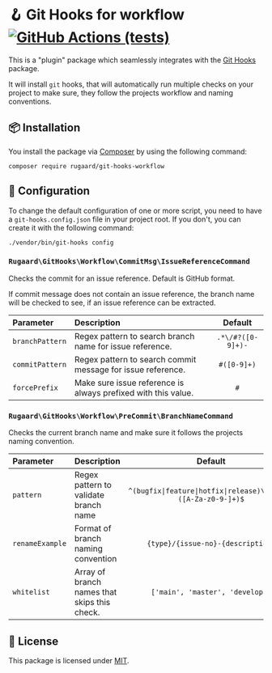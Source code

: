 # 🪝 Git Hooks for workflow [![GitHub Actions (tests)](https://github.com/rugaard/git-hooks-workflow/actions/workflows/tests.yml/badge.svg?branch=main)](https://github.com/rugaard/git-hooks-workflow/actions/workflows/tests.yml)

This is a "plugin" package which seamlessly integrates with the [Git Hooks](https://github.com/rugaard/git-hooks) package. 

It will install `git` hooks, that will automatically run multiple checks on your project to make sure, they follow the projects workflow and naming conventions.

## 📦 Installation

You install the package via [Composer](https://getcomposer.org/) by using the following command:

```shell
composer require rugaard/git-hooks-workflow
```

## 📝 Configuration

To change the default configuration of one or more script, you need to have a `git-hooks.config.json` file in your project root. If you don't, you can create it with the following command:

```shell
./vendor/bin/git-hooks config
```

### `Rugaard\GitHooks\Workflow\CommitMsg\IssueReferenceCommand`

Checks the commit for an issue reference. Default is GitHub format.

If commit message does not contain an issue reference, the branch name will be checked to see, if an issue reference can be extracted.

| Parameter | Description | Default |
| :--- | :--- | :---: |
| `branchPattern` | Regex pattern to search branch name for issue reference. | `.*\/#?([0-9]+)-` |
| `commitPattern` | Regex pattern to search commit message for issue reference. | `#([0-9]+)` |
| `forcePrefix` | Make sure issue reference is always prefixed with this value. | `#` |

### `Rugaard\GitHooks\Workflow\PreCommit\BranchNameCommand`

Checks the current branch name and make sure it follows the projects naming convention.

| Parameter | Description | Default |
| :--- | :--- | :---: |
| `pattern` | Regex pattern to validate branch name | `^(bugfix\|feature\|hotfix\|release)\/(\d+)-([A-Za-z0-9-]+)$` |
| `renameExample` | Format of branch naming convention | `{type}/{issue-no}-{description}` |
| `whitelist` | Array of branch names that skips this check. | `['main', 'master', 'develop']` |

## 🚓 License

This package is licensed under [MIT](https://github.com/rugaard/git-hooks-github/blob/main/LICENSE).
